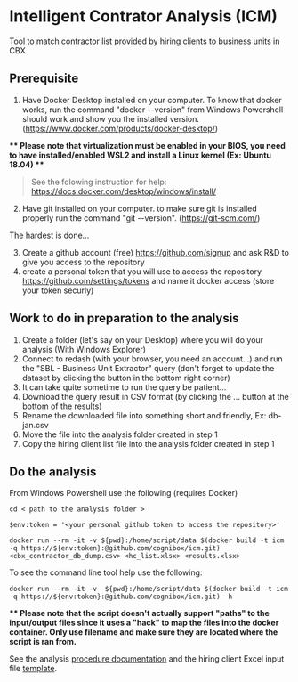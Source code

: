 # Intelligent Contrator Analysis (ICM)

Tool to match contractor list provided by hiring clients to business units in CBX

## Prerequisite

1. Have Docker Desktop installed on your computer. To know that docker works, run the command "docker --version" from Windows Powershell should work and show you the installed version. (https://www.docker.com/products/docker-desktop/)

__** Please note that virtualization must be enabled in your BIOS, you need to have installed/enabled WSL2 and install a Linux kernel (Ex: Ubuntu 18.04) **__

> See the folowing instruction for help: https://docs.docker.com/desktop/windows/install/

2. Have git installed on your computer. to make sure git is installed properly run the command "git --version". (https://git-scm.com/)

The hardest is done...

3. Create a github account (free) https://github.com/signup and ask R&D to give you access to the repository
4. create a personal token that you will use to access the repository https://github.com/settings/tokens and name it docker access (store your token securly)

## Work to do in preparation to the analysis

1. Create a folder (let's say on your Desktop) where you will do your analysis (With Windows Explorer)
2. Connect to redash (with your browser, you need an account...) and run the "SBL - Business Unit Extractor" query (don't forget to update the dataset by clicking the button in the bottom right corner)
3. It can take quite sometime to run the query be patient...
4. Download the query result in CSV format (by clicking the ... button at the bottom of the results)
5. Rename the downloaded file into something short and friendly, Ex: db-jan.csv
6. Move the file into the analysis folder created in step 1
7. Copy the hiring client list file into the analysis folder created in step 1

## Do the analysis

From Windows Powershell use the following (requires Docker)
```
cd < path to the analysis folder >

$env:token = '<your personal github token to access the repository>'

docker run --rm -it -v ${pwd}:/home/script/data $(docker build -t icm -q https://${env:token}:@github.com/cognibox/icm.git) <cbx_contractor_db_dump.csv> <hc_list.xlsx> <results.xlsx>
```

To see the command line tool help use the following:

```
docker run --rm -it -v  ${pwd}:/home/script/data $(docker build -t icm -q https://${env:token}:@github.com/cognibox/icm.git) -h
```

__** Please note that the script doesn't actually support "paths" to the input/output files since it uses a "hack" to map the files into the docker container. Only use filename and make sure they are located where the script is ran from.__


See the analysis [procedure documentation](ProcedureToProcessList.docx) and the hiring client Excel input file [template](hiring_client_input_template.xlsx).

